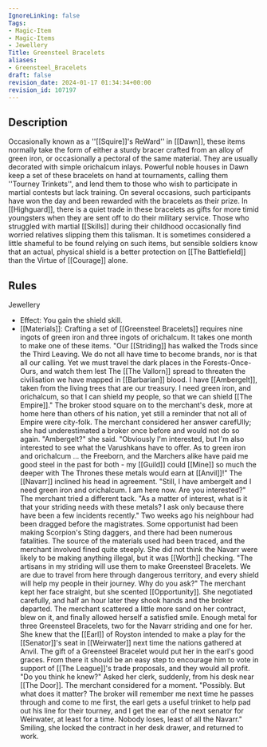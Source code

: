 ```yaml
---
IgnoreLinking: false
Tags:
- Magic-Item
- Magic-Items
- Jewellery
Title: Greensteel Bracelets
aliases:
- Greensteel_Bracelets
draft: false
revision_date: 2024-01-17 01:34:34+00:00
revision_id: 107197
---
```


## Description
Occasionally known as a ''[[Squire]]'s ReWard'' in [[Dawn]], these items normally take the form of either a sturdy bracer crafted from an alloy of green iron, or occasionally a pectoral of the same material. They are usually decorated with simple orichalcum inlays. Powerful noble houses in Dawn keep a set of these bracelets on hand at tournaments, calling them ''Tourney Trinkets'', and lend them to those who wish to participate in martial contests but lack training. On several occasions, such participants have won the day and been rewarded with the bracelets as their prize.
In [[Highguard]], there is a quiet trade in these bracelets as gifts for more timid youngsters when they are sent off to do their military service. Those who struggled with martial [[Skills]] during their childhood occasionally find worried relatives slipping them this talisman. It is sometimes considered a little shameful to be found relying on such items, but sensible soldiers know that an actual, physical shield is a better protection on [[The Battlefield]] than the Virtue of [[Courage]] alone.
## Rules
Jewellery
* Effect: You gain the shield skill.
* [[Materials]]: Crafting a set of [[Greensteel Bracelets]] requires nine ingots of green iron and three ingots of orichalcum. It takes one month to make one of these items.
"Our [[Striding]] has walked the Trods since the Third Leaving. We do not all have time to become brands, nor is that all our calling. Yet we must travel the dark places in the Forests-Once-Ours, and watch them lest The [[The Vallorn]] spread to threaten the civilisation we have mapped in [[Barbarian]] blood. I have [[Ambergelt]], taken from the living trees that are our treasury. I need green iron, and orichalcum, so that I can shield my people, so that we can shield [[The Empire]]." 
The broker stood square on to the merchant's desk, more at home here than others of his nation, yet still a reminder that not all of Empire were city-folk. The merchant considered her answer carefUlly; she had underestimated a broker once before and would not do so again.
"Ambergelt?" she said. "Obviously I'm interested, but I'm also interested to see what the Varushkans have to offer. As to green iron and orichalcum ... the Freeborn, and the Marchers alike have paid me good steel in the past for both - my [[Guild]] could [[Mine]] so much the deeper with The Thrones these metals would earn at [[Anvil]]!"
The [[Navarr]] inclined his head in agreement.
"Still, I have ambergelt and I need green iron and orichalcum. I am here now. Are you interested?"
The merchant tried a different tack.
"As a matter of interest, what is it that your striding needs with these metals? I ask only because there have been a few incidents recently."
Two weeks ago his neighbour had been dragged before the magistrates. Some opportunist had been making Scorpion's Sting daggers, and there had been numerous fatalities. The source of the materials used had been traced, and the merchant involved fined quite steeply. She did not think the Navarr were likely to be making anything illegal, but it was [[Worth]] checking.
"The artisans in my striding will use them to make Greensteel Bracelets. We are due to travel from here through dangerous territory, and every shield will help my people in their journey. Why do you ask?"
The merchant kept her face straight, but she scented [[Opportunity]]. She negotiated carefully, and half an hour later they shook hands and the broker departed. The merchant scattered a little more sand on her contract, blew on it, and finally allowed herself a satisfied smile. Enough metal for three Greensteel Bracelets, two for the Navarr striding and one for her. She knew that the [[Earl]] of Royston intended to make a play for the [[Senator]]'s seat in [[Weirwater]] next time the nations gathered at Anvil. The gift of a Greensteel Bracelet would put her in the earl's good graces. From there it should be an easy step to encourage him to vote in support of [[The League]]'s trade proposals, and they would all profit.
"Do you think he knew?" Asked her clerk, suddenly, from his desk near [[The Door]]. The merchant considered for a moment.
"Possibly. But what does it matter? The broker will remember me next time he passes through and come to me first, the earl gets a useful trinket to help pad out his line for their tourney, and I get the ear of the next senator for Weirwater, at least for a time. Nobody loses, least of all the Navarr."
Smiling, she locked the contract in her desk drawer, and returned to work.